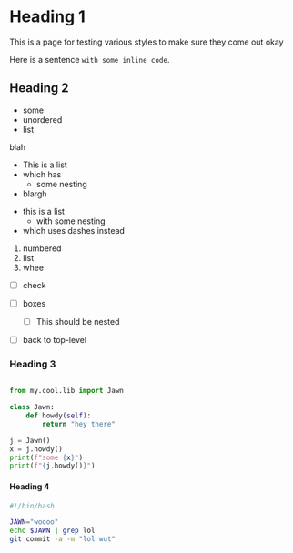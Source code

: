 # Heading 1
This is a page for testing various styles to make sure they come out okay

Here is a sentence `with some inline code`.

## Heading 2
- some
- unordered
- list

blah

* This is a list
* which has
	* some nesting
* blargh

- this is a list
	- with some nesting
- which uses dashes instead

1. numbered
2. list
3. whee


- [ ] check
- [ ] boxes
	- [ ] This should be nested
- [ ] back to top-level


### Heading 3
```python

from my.cool.lib import Jawn

class Jawn:
    def howdy(self):
        return "hey there"

j = Jawn()
x = j.howdy()
print(f"some {x}")
print(f"{j.howdy()}")
```


#### Heading 4
```bash
#!/bin/bash

JAWN="woooo"
echo $JAWN | grep lol
git commit -a -m "lol wut"
```
